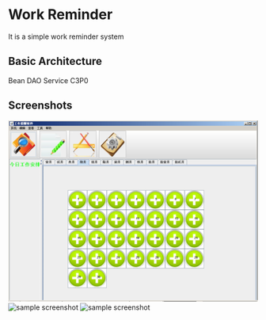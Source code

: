 # Work Reminder 
It is a simple work reminder system

## Basic Architecture
Bean DAO Service C3P0

## Screenshots
![sample screenshot](https://github.com/xuan13hao/PersonalInfoManageSystem/blob/master/src/%E4%B8%BB%E7%95%8C%E9%9D%A2.png)
![sample screenshot](https://github.com/xuan13hao/WorkReminder/blob/master/src/%E4%BF%A1%E6%81%AF%E5%BD%95%E5%85%A5%E7%95%8C%E9%9D%A2.png)
![sample screenshot](https://github.com/xuan13hao/WorkReminder/blob/master/src/%E8%B4%A6%E5%8F%B7%E7%AE%A1%E7%90%86%E7%95%8C%E9%9D%A2.png)
